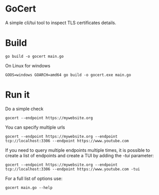 # GoCert

A simple cli/tui tool to inspect TLS certificates details.

# Build

```
go build -o gocert main.go
```

On Linux for windows
```
GOOS=windows GOARCH=amd64 go build -o gocert.exe main.go
```

# Run it

Do a simple check

```
gocert --endpoint https://mywebsite.org
```

You can specify multiple urls
```
gocert --endpoint https://mywebsite.org --endpoint tcp://localhost:3306 --endpoint https://www.youtube.com
```

If you need to query multiple endpoints multiple times, it is possible to create a list of endpoints and create a TUI by adding the _-tui_ parameter:
```
gocert --endpoint https://mywebsite.org --endpoint tcp://localhost:3306 --endpoint https://www.youtube.com -tui
```
For a full list of options use:
```
gocert main.go --help
```
